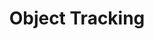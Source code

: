 ---
title: "Object Tracking"

categories: ['']

tags: ['Object', 'Tracking']

arabic: ['تتبع الكائن']

publishers: ['معجم مصطلحات التعلم الآلي والتعلم العميق وعلم البيانات']

types: "word"

slug: ""
---